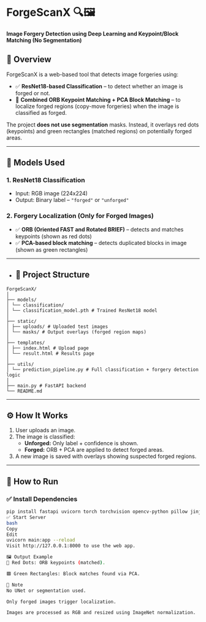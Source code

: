 # ForgeScanX 🔍🖼️
**Image Forgery Detection using Deep Learning and Keypoint/Block Matching (No Segmentation)**

## 📌 Overview
ForgeScanX is a web-based tool that detects image forgeries using:
- ✅ **ResNet18-based Classification** – to detect whether an image is forged or not.
- 🔁 **Combined ORB Keypoint Matching + PCA Block Matching** – to localize forged regions (copy-move forgeries) when the image is classified as forged.

The project **does not use segmentation** masks. Instead, it overlays red dots (keypoints) and green rectangles (matched regions) on potentially forged areas.

---

## 🧠 Models Used
### 1. **ResNet18 Classification**
- Input: RGB image (224x224)
- Output: Binary label – `"forged"` or `"unforged"`

### 2. **Forgery Localization (Only for Forged Images)**
- ✅ **ORB (Oriented FAST and Rotated BRIEF)** – detects and matches keypoints (shown as red dots)
- ✅ **PCA-based block matching** – detects duplicated blocks in image (shown as green rectangles)

---

- ## 📁 Project Structure

~~~
ForgeScanX/
│
├── models/
│ └── classification/
│ └── classification_model.pth # Trained ResNet18 model
│
├── static/
│ ├── uploads/ # Uploaded test images
│ └── masks/ # Output overlays (forged region maps)
│
├── templates/
│ ├── index.html # Upload page
│ └── result.html # Results page
│
├── utils/
│ └── prediction_pipeline.py # Full classification + forgery detection logic
│
├── main.py # FastAPI backend
└── README.md
~~~

---

## ⚙️ How It Works

1. User uploads an image.
2. The image is classified:
   - **Unforged:** Only label + confidence is shown.
   - **Forged:** ORB + PCA are applied to detect forged areas.
3. A new image is saved with overlays showing suspected forged regions.

---

## 🚀 How to Run

### ✅ Install Dependencies

```bash
pip install fastapi uvicorn torch torchvision opencv-python pillow jinja2
✅ Start Server
bash
Copy
Edit
uvicorn main:app --reload
Visit http://127.0.0.1:8000 to use the web app.

🖼️ Output Example
🔴 Red Dots: ORB keypoints (matched).

🟩 Green Rectangles: Block matches found via PCA.

📌 Note
No UNet or segmentation used.

Only forged images trigger localization.

Images are processed as RGB and resized using ImageNet normalization.
